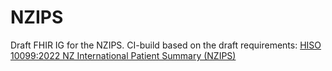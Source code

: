 # NZIPS

Draft FHIR IG for the NZIPS. CI-build based on the draft requirements: [HISO 10099:2022 NZ International Patient Summary (NZIPS)](https://consult.health.govt.nz/hiso/hiso-10099-2022-nzips/supporting_documents/hiso10099nzipsdraft20220509.pdf)
